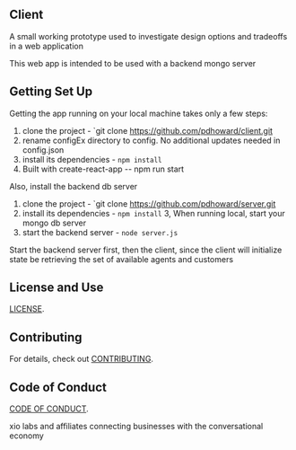 
## Client

A small working prototype used to investigate design options and tradeoffs in a web application

This web app is intended to be used with a backend mongo server
## Getting Set Up

Getting the app running on your local machine takes only a few steps:

1. clone the project - `git clone https://github.com/pdhoward/client.git
2. rename configEx directory to config. No additional updates needed in config.json
2. install its dependencies - `npm install`
3. Built with create-react-app -- npm run start

Also, install the backend db server

1. clone the project - `git clone https://github.com/pdhoward/server.git
2. install its dependencies - `npm install`
3, When running local, start your mongo db server
4. start the backend server - `node server.js`

Start the backend server first, then the client, since the client will initialize state be retrieving the set of available agents and customers


## License and Use
 [LICENSE](LICENSE.txt).

## Contributing

For details, check out [CONTRIBUTING](./.github/CONTRIBUTING.md).

## Code of Conduct

[CODE OF CONDUCT](./.github/CODE_OF_CONDUCT.md).

xio labs and affiliates
connecting businesses with the conversational economy
